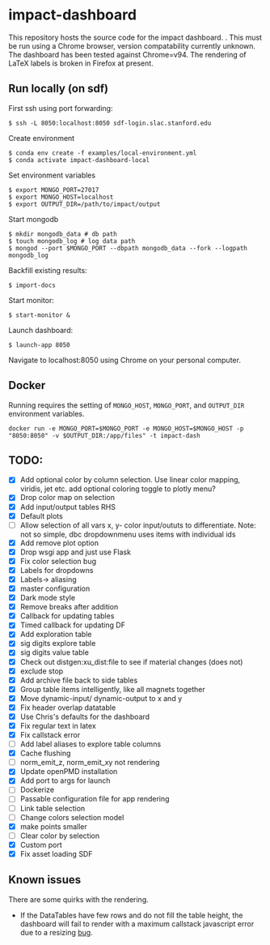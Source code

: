 # impact-dashboard
This repository hosts the source code for the impact dashboard. . This must be run using a Chrome browser, version compatability currently unknown. The dashboard has been tested against Chrome=v94. The rendering of LaTeX labels is broken in Firefox at present.

## Run locally (on sdf)

First ssh using port forwarding:
```
$ ssh -L 8050:localhost:8050 sdf-login.slac.stanford.edu
```

Create environment
```
$ conda env create -f examples/local-environment.yml
$ conda activate impact-dashboard-local
```

Set environment variables
```
$ export MONGO_PORT=27017
$ export MONGO_HOST=localhost
$ export OUTPUT_DIR=/path/to/impact/output
```

Start mongodb
```
$ mkdir mongodb_data # db path
$ touch mongodb_log # log data path
$ mongod --port $MONGO_PORT --dbpath mongodb_data --fork --logpath mongodb_log
```

Backfill existing results:
```
$ import-docs
```

Start monitor:
```
$ start-monitor &
```

Launch dashboard:
```
$ launch-app 8050
```

Navigate to localhost:8050 using Chrome on your personal computer.


## Docker


Running requires the setting of `MONGO_HOST`, `MONGO_PORT`, and `OUTPUT_DIR` environment variables.

```
docker run -e MONGO_PORT=$MONGO_PORT -e MONGO_HOST=$MONGO_HOST -p "8050:8050" -v $OUTPUT_DIR:/app/files" -t impact-dash
```


## TODO:
- [x] Add optional color by column selection. Use linear color mapping, viridis, jet etc.
 add optional coloring toggle to plotly menu?  
- [x] Drop color map on selection  
- [x] Add input/output tables RHS  
- [x] Default plots
- [ ] Allow selection of all vars x, y- color input/oututs to differentiate. Note: not so simple, dbc dropdownmenu uses items with individual ids
- [x] Add remove plot option
- [x] Drop wsgi app and just use Flask
- [x] Fix color selection bug
- [x] Labels for dropdowns
- [x] Labels-> aliasing
- [x] master configuration
- [x] Dark mode style 
- [x] Remove breaks after addition
- [x] Callback for updating tables
- [x] Timed callback for updating DF
- [x] Add exploration table
- [x] sig digits explore table
- [x] sig digits value table
- [x] Check out distgen:xu_dist:file to see if material changes (does not)
- [x] exclude stop
- [x] Add archive file back to side tables
- [x] Group table items intelligently, like all magnets together
- [x] Move dynamic-input/ dynamic-output to x and y
- [x] Fix header overlap datatable
- [x] Use Chris's defaults for the dashboard
- [x] Fix regular text in latex
- [x] Fix callstack error
- [ ] Add label aliases to explore table columns
- [x] Cache flushing
- [ ] norm_emit_z, norm_emit_xy not rendering
- [x] Update openPMD installation
- [x] Add port to args for launch
- [ ] Dockerize
- [ ] Passable configuration file for app rendering
- [ ] Link table selection
- [ ] Change colors selection model
- [x] make points smaller
- [ ] Clear color by selection
- [x] Custom port
- [x] Fix asset loading SDF

## Known issues
There are some quirks with the rendering.

* If the DataTables have few rows and do not fill the table height, the dashboard will fail to render with a maximum callstack javascript error due to a resizing [bug](https://github.com/plotly/dash/issues/1775).